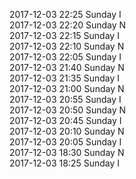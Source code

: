 2017-12-03 22:25 Sunday  I  
2017-12-03 22:20 Sunday  N  
2017-12-03 22:15 Sunday  I  
2017-12-03 22:10 Sunday  N  
2017-12-03 22:05 Sunday  I  
2017-12-03 21:40 Sunday  N  
2017-12-03 21:35 Sunday  I  
2017-12-03 21:00 Sunday  N  
2017-12-03 20:55 Sunday  I  
2017-12-03 20:50 Sunday  N  
2017-12-03 20:45 Sunday  I  
2017-12-03 20:10 Sunday  N  
2017-12-03 20:05 Sunday  I  
2017-12-03 18:30 Sunday  N  
2017-12-03 18:25 Sunday  I  
